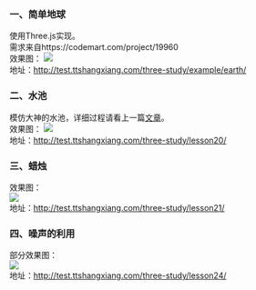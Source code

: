 
### 一、简单地球

使用Three.js实现。  
需求来自https://codemart.com/project/19960  
效果图：
![](https://ttshangxiang.com/uploads/res/20191224/5e00e76f3b55306ca676f18e.png)  
地址：http://test.ttshangxiang.com/three-study/example/earth/  

### 二、水池
模仿大神的水池，详细过程请看上一篇[文章](https://ttshangxiang.com/words/5dd831f03b55306ca676f18b)。  
效果图：
![](https://ttshangxiang.com/uploads/res/20191224/5e00e78f3b55306ca676f194.png)  
地址：http://test.ttshangxiang.com/three-study/lesson20/

### 三、蜡烛
效果图：  
![](https://ttshangxiang.com/uploads/res/20191224/5e00e77c3b55306ca676f190.png)  
地址：http://test.ttshangxiang.com/three-study/lesson21/

### 四、噪声的利用
部分效果图：  
![](https://ttshangxiang.com/uploads/res/20191224/5e00e7863b55306ca676f192.png)  
地址：http://test.ttshangxiang.com/three-study/lesson24/
